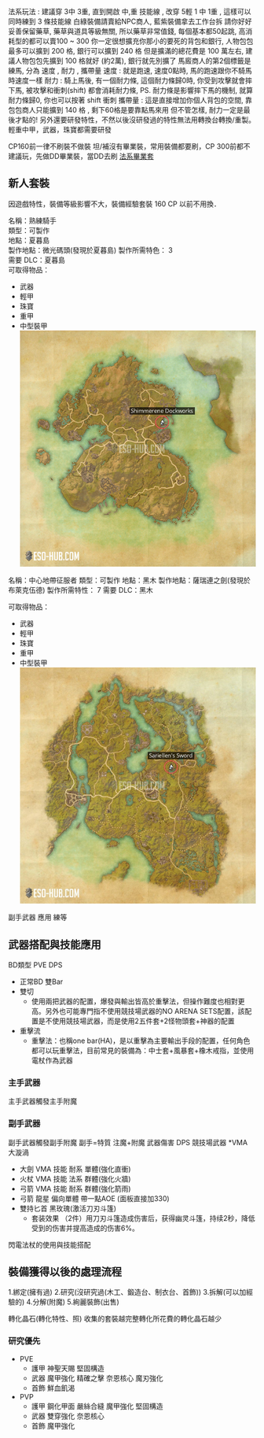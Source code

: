 法系玩法 : 
建議穿 3中 3重, 直到開啟 中,重 技能線 , 改穿 5輕 1 中 1重 , 
這樣可以同時練到 3 條技能線
白綠裝備請賣給NPC商人, 藍紫裝備拿去工作台拆
請你好好妥善保留藥草, 藥草與道具等級無關, 所以藥草非常值錢, 每個基本都50起跳, 高消耗型的都可以賣100 ~ 300
你一定很想擴充你那小的要死的背包和銀行, 人物包包最多可以擴到 200 格, 銀行可以擴到 240 格
但是擴滿的總花費是 100 萬左右, 建議人物包包先擴到 100 格就好 (約2萬), 銀行就先別擴了
馬廄商人的第2個標籤是練馬, 分為 速度 , 耐力 , 攜帶量
速度 : 就是跑速, 速度0點時, 馬的跑速跟你不騎馬時速度一樣
耐力 : 騎上馬後, 有一個耐力條, 這個耐力條歸0時, 你受到攻擊就會摔下馬, 被攻擊和衝刺(shift) 都會消耗耐力條,
PS. 耐力條是影響摔下馬的機制, 就算耐力條歸0, 你也可以按著 shift 衝刺
攜帶量 : 這是直接增加你個人背包的空間, 靠包包商人只能擴到 140 格 , 剩下60格是要靠點馬來用
但不管怎樣, 耐力一定是最後才點的!
另外還要研發特性，不然以後沒研發過的特性無法用轉換台轉換/重製。輕重中甲，武器，珠寶都需要研發

CP160前一律不刷裝不做裝
坦/補沒有畢業裝，常用裝備都要刷，CP 300前都不建議玩，先做DD畢業裝，當DD去刷
[法系畢業套](https://www.eso-tw.com/saligia_magdps_remake/)
## 新人套裝
因遊戲特性，裝備等級影響不大，裝備經驗套裝 160 CP 以前不用換．

名稱：熟練騎手  
類型：可製作  
地點：夏暮島   
製作地點：微光碼頭(發現於夏暮島)
製作所需特色： 3  
需要 DLC：夏暮島  
可取得物品：  
  - 武器
  - 輕甲
  - 珠寶
  - 重甲
  - 中型裝甲
  ![Newbie_2](images/Newbie_1.jpg)

名稱：中心地帶征服者
類型：可製作
地點：黑木
製作地點：薩瑞連之劍(發現於布萊克伍德)
製作所需特性： 7
需要 DLC：黑木

可取得物品：
  - 武器
  - 輕甲
  - 珠寶
  - 重甲
  - 中型裝甲
  ![Newbie_2](images/Newbie_2.jpg)

副手武器 應用 練等

## 武器搭配與技能應用
BD類型 PVE DPS
- 正常BD 雙Bar
- 雙切
  - 使用兩把武器的配置，爆發與輸出皆高於重擊法，但操作難度也相對更高。另外也可能專門指不使用競技場武器的NO ARENA SETS配置，該配置是不使用競技場武器，而是使用2五件套+2怪物頭套+神器的配置
- 重擊流
  - 重擊法：也稱one bar(HA)，是以重擊為主要輸出手段的配置，任何角色都可以玩重擊法，目前常見的裝備為：中士套+風暴套+橡木戒指，並使用電杖作為武器

### 主手武器
主手武器觸發主手附魔
### 副手武器
副手武器觸發副手附魔
副手=特質 注魔+附魔 武器傷害
DPS 競技場武器
*VMA 大漩渦
- 大劍 VMA 技能 耐系 單體(強化直衝)
- 火杖 VMA 技能 法系 群體(強化火牆)
- 弓箭 VMA 技能 耐系 群體(強化箭雨)
- 弓箭 龍星 偏向單體  帶一點AOE (面板直接加330) 
- 雙持匕首 黑玫瑰(激活刀刃斗篷) 
  - 套装效果
（2件）用刀刃斗篷造成伤害后，获得幽灵斗篷，持续2秒，降低受到的伤害并提高造成的伤害6%。


閃電法杖的使用與技能搭配

## 裝備獲得以後的處理流程
1.綁定(擁有過)
2.研究(沒研究過(木工、鍛造台、制衣台、首飾))
3.拆解(可以加經驗的)
4.分解(附魔)
5.絢麗裝飾(出售)

轉化晶石(轉化特性、照)
收集的套裝越完整轉化所花費的轉化晶石越少

### 研究優先
- PVE
  - 護甲 神聖天賜 堅固構造
  - 武器 魔甲強化 精確之擊 奈恩核心 魔刃強化
  - 首飾 鮮血飢渴
- PVP
  - 護甲 鋼化甲面 嚴絲合縫 魔甲強化 堅固構造
  - 武器 雙穿強化 奈恩核心
  - 首飾 魔甲強化
